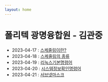 ```yaml
---
layout: home
---
```


# 폴리텍 광명융합원 - 김관중

 - 2023-04-17 : [스케줄링이란?](스케줄링_0417)
 - 2023-04-18 : [스케줄링의 종류](스케줄링_0418)
 - 2023-04-19 : [리눅스기본명령어](리눅스기본명령어_0419)
 - 2023-04-20 : [시스템정보확인명령어](시스템정보확인명령어_0420)
 - 2023-04-21 : [서브넷마스크](서브넷마스크_0421)
 